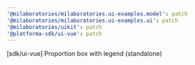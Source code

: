 ```yaml
---
'@milaboratories/milaboratories.ui-examples.model': patch
'@milaboratories/milaboratories.ui-examples.ui': patch
'@milaboratories/uikit': patch
'@platforma-sdk/ui-vue': patch
---
```


[sdk/ui-vue] Proportion box with legend (standalone)
